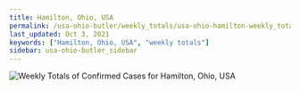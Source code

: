 ```yaml
---
title: Hamilton, Ohio, USA
permalink: /usa-ohio-butler/weekly_totals/usa-ohio-hamilton-weekly_totals.html
last_updated: Oct 3, 2021
keywords: ["Hamilton, Ohio, USA", "weekly totals"]
sidebar: usa-ohio-butler_sidebar
---
```


![Weekly Totals of Confirmed Cases for Hamilton, Ohio, USA](/covid_tracker/images/graphs/usa-ohio-hamilton-weekly_totals_graph.png)
